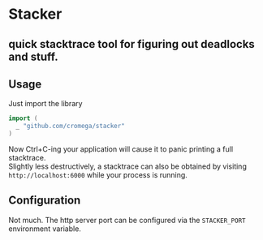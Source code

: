# Stacker

## quick stacktrace tool for figuring out deadlocks and stuff.

## Usage

Just import the library
```go
import (
  _ "github.com/cromega/stacker"
)
```
Now Ctrl+C-ing your application will cause it to panic printing a full stacktrace.  
Slightly less destructively, a stacktrace can also be obtained by visiting `http://localhost:6000` while your process is running.

## Configuration
Not much.
The http server port can be configured via the `STACKER_PORT` environment variable.
